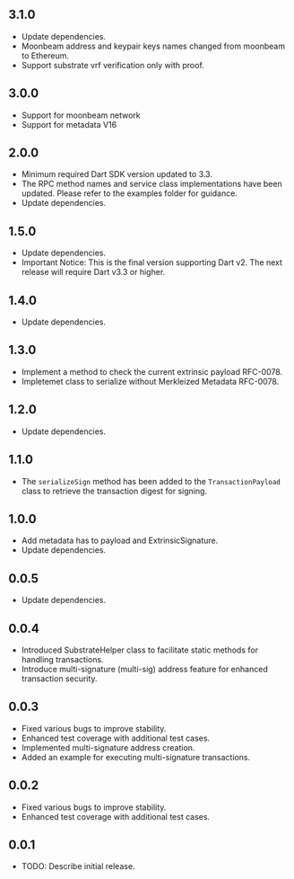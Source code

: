## 3.1.0

- Update dependencies.
- Moonbeam address and keypair keys names changed from moonbeam to Ethereum.
- Support substrate vrf verification only with proof.

## 3.0.0

- Support for moonbeam network
- Support for metadata V16

## 2.0.0

- Minimum required Dart SDK version updated to 3.3.
- The RPC method names and service class implementations have been updated. Please refer to the examples folder for guidance.
- Update dependencies.

## 1.5.0 
- Update dependencies.
- Important Notice: This is the final version supporting Dart v2. The next release will require Dart v3.3 or higher.

## 1.4.0

- Update dependencies.

## 1.3.0

- Implement a method to check the current extrinsic payload RFC-0078.
- Impletemet class to serialize without Merkleized Metadata RFC-0078.

## 1.2.0

- Update dependencies.

## 1.1.0

- The `serializeSign` method has been added to the `TransactionPayload` class to retrieve the transaction digest for signing.

## 1.0.0

- Add metadata has to payload and ExtrinsicSignature.
- Update dependencies.


## 0.0.5

- Update dependencies.

## 0.0.4

- Introduced SubstrateHelper class to facilitate static methods for handling transactions.
- Introduce multi-signature (multi-sig) address feature for enhanced transaction security.

## 0.0.3

- Fixed various bugs to improve stability.
- Enhanced test coverage with additional test cases.
- Implemented multi-signature address creation.
- Added an example for executing multi-signature transactions.

## 0.0.2

- Fixed various bugs to improve stability.
- Enhanced test coverage with additional test cases.

## 0.0.1

- TODO: Describe initial release.
